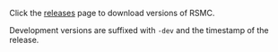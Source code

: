 Click the [releases](https://github.com/ahornerr/RSMC-Releases/releases) page to download versions of RSMC.

Development versions are suffixed with `-dev` and the timestamp of the release.
